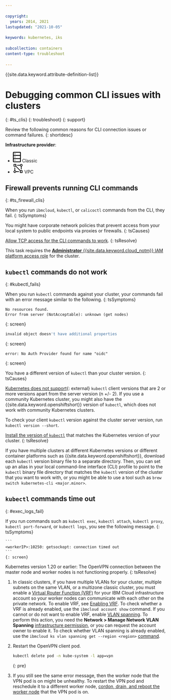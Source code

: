 ```yaml
---

copyright: 
  years: 2014, 2021
lastupdated: "2021-10-05"

keywords: kubernetes, iks

subcollection: containers
content-type: troubleshoot

---
```


{{site.data.keyword.attribute-definition-list}}



# Debugging common CLI issues with clusters
{: #ts_clis}
{: troubleshoot}
{: support}

Review the following common reasons for CLI connection issues or command failures.
{: shortdesc}

**Infrastructure provider**:
* ![Classic infrastructure provider icon.](images/icon-classic-2.svg) Classic
* ![VPC infrastructure provider icon.](images/icon-vpc-2.svg) VPC

## Firewall prevents running CLI commands
{: #ts_firewall_clis}


When you run `ibmcloud`, `kubectl`, or `calicoctl` commands from the CLI, they fail.
{: tsSymptoms}


You might have corporate network policies that prevent access from your local system to public endpoints via proxies or firewalls.
{: tsCauses}


[Allow TCP access for the CLI commands to work](/docs/containers?topic=containers-firewall#firewall_bx).
{: tsResolve}

This task requires the [**Administrator** {{site.data.keyword.cloud_notm}} IAM platform access role](/docs/containers?topic=containers-users#checking-perms) for the cluster.



## `kubectl` commands do not work
{: #kubectl_fails}


When you run `kubectl` commands against your cluster, your commands fail with an error message similar to the following.
{: tsSymptoms}

```
No resources found.
Error from server (NotAcceptable): unknown (get nodes)
```
{: screen}

```sh
invalid object doesn't have additional properties
```
{: screen}

```
error: No Auth Provider found for name "oidc"
```
{: screen}


You have a different version of `kubectl` than your cluster version.
{: tsCauses}

[Kubernetes does not support](https://kubernetes.io/releases/version-skew-policy/){: external} `kubectl` client versions that are 2 or more versions apart from the server version (n +/- 2). If you use a community Kubernetes cluster, you might also have the {{site.data.keyword.openshiftshort}} version of `kubectl`, which does not work with community Kubernetes clusters.

To check your client `kubectl` version against the cluster server version, run `kubectl version --short`.


[Install the version of `kubectl`](/docs/containers?topic=containers-cs_cli_install#kubectl) that matches the Kubernetes version of your cluster.
{: tsResolve}

If you have multiple clusters at different Kubernetes versions or different container platforms such as {{site.data.keyword.openshiftshort}}, download each `kubectl` version binary file to a separate directory. Then, you can set up an alias in your local command-line interface (CLI) profile to point to the `kubectl` binary file directory that matches the `kubectl` version of the cluster that you want to work with, or you might be able to use a tool such as `brew switch kubernetes-cli <major.minor>`.





## `kubectl` commands time out
{: #exec_logs_fail}


If you run commands such as `kubectl exec`, `kubectl attach`, `kubectl proxy`, `kubectl port-forward`, or `kubectl logs`, you see the following message.
{: tsSymptoms}

    ```
    <workerIP>:10250: getsockopt: connection timed out
    ```
    {: screen}


Kubernetes version 1.20 or earlier: The OpenVPN connection between the master node and worker nodes is not functioning properly.
{: tsResolve}

1. In classic clusters, if you have multiple VLANs for your cluster, multiple subnets on the same VLAN, or a multizone classic cluster, you must enable a [Virtual Router Function (VRF)](/docs/account?topic=account-vrf-service-endpoint#vrf) for your IBM Cloud infrastructure account so your worker nodes can communicate with each other on the private network. To enable VRF, see [Enabling VRF](/docs/account?topic=account-vrf-service-endpoint#vrf). To check whether a VRF is already enabled, use the `ibmcloud account show` command. If you cannot or do not want to enable VRF, enable [VLAN spanning](/docs/vlans?topic=vlans-vlan-spanning#vlan-spanning). To perform this action, you need the **Network > Manage Network VLAN Spanning** [infrastructure permission](/docs/containers?topic=containers-access-creds#infra_access), or you can request the account owner to enable it. To check whether VLAN spanning is already enabled, use the `ibmcloud ks vlan spanning get --region <region>` [command](/docs/containers?topic=containers-kubernetes-service-cli#cs_vlan_spanning_get).
2. Restart the OpenVPN client pod.
    ```sh
    kubectl delete pod -n kube-system -l app=vpn
    ```
    {: pre}

3. If you still see the same error message, then the worker node that the VPN pod is on might be unhealthy. To restart the VPN pod and reschedule it to a different worker node, [cordon, drain, and reboot the worker node](/docs/openshift?topic=openshift-kubernetes-service-cli#cs_worker_reboot) that the VPN pod is on.









